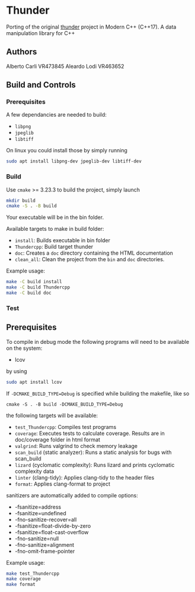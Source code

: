 # Thunder

Porting of the original [thunder](https://github.com/thunder-project/thunder) project in Modern C++ (C++17).
A data manipulation library for C++

## Authors

Alberto Carli VR473845
Aleardo Lodi VR463652

## Build and Controls
### Prerequisites
A few dependancies are needed to build:
* `libpng`
* `jpeglib`
* `libtiff`

On linux you could install those by simply running
```bash
sudo apt install libpng-dev jpeglib-dev libtiff-dev
```

### Build
Use `cmake` >= 3.23.3 to build the project, simply launch
```bash
mkdir build
cmake -S . -B build
```
Your executable will be in the bin folder.

Available targets to make in build folder:

* `install`: Builds executable in bin folder
* `Thundercpp`: Build target thunder 
* `doc`: Creates a `doc` directory containing the HTML documentation
* `clean_all`: Clean the project from the `bin` and `doc` directories.

Example usage:

```bash
make -C build install
make -C build Thundercpp
make -C build doc
```

### Test
## Prerequisites
To compile in debug mode the following programs will need to be available on the system:
* lcov

by using 
```bash
sudo apt install lcov
```

If `-DCMAKE_BUILD_TYPE=Debug` is specified while building the makefile, like so
```
cmake -S . -B build -DCMAKE_BUILD_TYPE=Debug
```
the following targets will be available:

* `test_Thundercpp`: Compiles test programs
* `coverage`: Executes tests to calculate coverage. Results are in doc/coverage folder in html format
* `valgrind`: Runs valgrind to check memory leakage
* `scan_build` (static analyzer): Runs a static analysis for bugs with scan_build
* `lizard` (cyclomatic complexity): Runs lizard and prints cyclomatic complexity data
* `linter` (clang-tidy): Applies clang-tidy to the header files
* `format`: Applies clang-format to project

sanitizers are automatically added to compile options:
* -fsanitize=address 
* -fsanitize=undefined 
* -fno-sanitize-recover=all 
* -fsanitize=float-divide-by-zero 
* -fsanitize=float-cast-overflow 
* -fno-sanitize=null 
* -fno-sanitize=alignment 
* -fno-omit-frame-pointer

Example usage:
```bash
make test_Thundercpp
make coverage
make format
```
